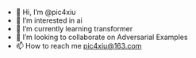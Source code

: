 - 👋 Hi, I’m @pic4xiu
- 👀 I’m interested in ai
- 🌱 I’m currently learning transformer
- 💞️ I’m looking to collaborate on Adversarial Examples
- 📫 How to reach me pic4xiu@163.com

<!---
pic4xiu/pic4xiu is a ✨ special ✨ repository because its `README.md` (this file) appears on your GitHub profile.
You can click the Preview link to take a look at your changes.
--->
